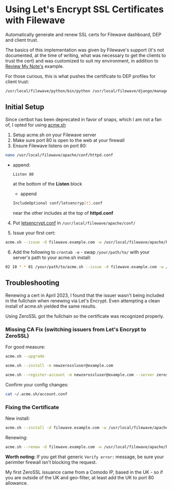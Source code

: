 # Using Let's Encrypt SSL Certificates with Filewave
Automatically generate and renew SSL certs for Filewave dashboard, DEP and client trust.

The basics of this implementation was given by Filewave's support (it's not documented, at the time of writing, what was necessary to get the clients to trust the cert) and was customized to suit my environment, in addition to [Review My Note's](https://www.reviewmynotes.com/2022/10/filewave-and-lets-encrypt.html) example.

For those curious, this is what pushes the certificate to DEP profiles for client trust:
```bash
/usr/local/filewave/python/bin/python /usr/local/filewave/django/manage.pyc update_dep_profile_certs
```

## Initial Setup
Since certbot has been deprecated in favor of snaps, which I am not a fan of, I opted for using [acme.sh](https://github.com/acmesh-official/acme.sh)

1. Setup acme.sh on your Filewave server
2. Make sure port 80 is open to the web at your firewall
3. Ensure Filewave listens on port 80:
  ```bash
  nano /usr/local/filewave/apache/conf/httpd.conf
  ```

  - append:

      ```bash
      Listen 80
      ```
    at the bottom of the **Listen** block

    - append

    ```bash
    IncludeOptional conf/letsencryp[t].conf
    ```
    near the other includes at the top of **httpd.conf**

4. Put [letsencrypt.conf](letsencrypt.conf) in `/usr/local/filewave/apache/conf/`

5. Issue your first cert:
  ```bash
  acme.sh --issue -d filewave.example.com -w /usr/local/filewave/apache/htdocs --debug 2
  ```

6. Add the following to `crontab -e` - swap `/your/path/to/` with your server's path to your acme.sh install:
  ```bash
  02 10 * * 01 /your/path/to/acme.sh --issue -d filewave.example.com -w /usr/local/filewave/apache/htdocs --debug 2
  ```


## Troubleshooting
Renewing a cert in April 2023, I found that the issuer wasn't being included in the fullchain when renewing via Let's Encrypt.  Even attempting a clean install of acme.sh yielded the same results.

Using ZeroSSL got the fullchain so the certificate was recognized properly.

### Missing CA Fix (switching issuers from Let's Encrypt to ZeroSSL)
For good measure:
```bash
acme.sh --upgrade
```

```bash
acme.sh --install -m newzerossluser@example.com
```

```bash
acme.sh --register-account -m newzerossluser@example.com --server zerossl
```

Confirm your config changes:
```bash
cat ~/.acme.sh/account.conf
```

### Fixing the Certificate
New install:
```bash
acme.sh --install -d filewave.example.com -w /usr/local/filewave/apache/htdocs --debug 2
```

Renewing:
```bash
acme.sh --renew -d filewave.example.com -w /usr/local/filewave/apache/htdocs --debug 2
```

**Worth noting:** If you get that generic `Verify error:` message, be sure your perimiter firewall isn't blocking the request.

My first ZeroSSL issuance came from a Comodo IP, based in the UK - so if you are outside of the UK and geo-filter, at least add the UK to port 80 allowance.